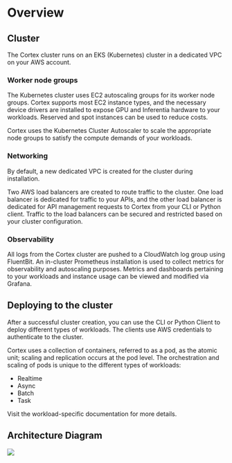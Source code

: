 # Overview

## Cluster

The Cortex cluster runs on an EKS (Kubernetes) cluster in a dedicated VPC on your AWS account.

### Worker node groups

The Kubernetes cluster uses EC2 autoscaling groups for its worker node groups. Cortex supports most EC2 instance types, and the necessary device drivers are installed to expose GPU and Inferentia hardware to your workloads. Reserved and spot instances can be used to reduce costs.

Cortex uses the Kubernetes Cluster Autoscaler to scale the appropriate node groups to satisfy the compute demands of your workloads.

### Networking

By default, a new dedicated VPC is created for the cluster during installation.

Two AWS load balancers are created to route traffic to the cluster. One load balancer is dedicated for traffic to your APIs, and the other load balancer is dedicated for API management requests to Cortex from your CLI or Python client. Traffic to the load balancers can be secured and restricted based on your cluster configuration.

### Observability

All logs from the Cortex cluster are pushed to a CloudWatch log group using FluentBit. An in-cluster Prometheus installation is used to collect metrics for observability and autoscaling purposes. Metrics and dashboards pertaining to your workloads and instance usage can be viewed and modified via Grafana.

## Deploying to the cluster

After a successful cluster creation, you can use the CLI or Python Client to deploy different types of workloads. The clients use AWS credentials to authenticate to the cluster.

Cortex uses a collection of containers, referred to as a pod, as the atomic unit; scaling and replication occurs at the pod level. The orchestration and scaling of pods is unique to the different types of workloads:

* Realtime
* Async
* Batch
* Task

Visit the workload-specific documentation for more details.

## Architecture Diagram

![](https://user-images.githubusercontent.com/808475/146854233-505fb8c2-513d-4836-920b-5d447da95dee.png)

